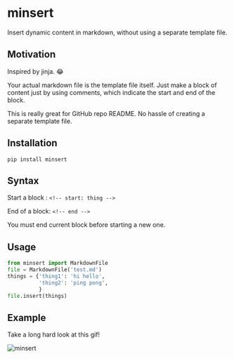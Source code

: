 # minsert

Insert dynamic content in markdown, without using a separate template file.

## Motivation

Inspired by jinja. 😂

Your actual markdown file is the template file itself.
Just make a block of content just by using comments, which indicate the start and
end of the block.

This is really great for GitHub repo README. No hassle of creating a separate
template file.

## Installation

```shell
pip install minsert
```

## Syntax

Start a block : `<!-- start: thing -->`

End of a block: `<!-- end -->`

You must end current block before starting a new one.

## Usage

```python
from minsert import MarkdownFile
file = MarkdownFile('test.md')
things = {'thing1': 'hi hello',
          'thing2': 'ping pong',
          }
file.insert(things)

```

## Example

Take a long hard look at this gif!

![minsert](https://user-images.githubusercontent.com/66209958/99037312-7bb39700-25a9-11eb-9d1e-2a15d76a8d10.gif)
